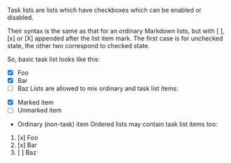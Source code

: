 Task lists are lists which have checkboxes which can be enabled or disabled.

Their syntax is the same as that for an ordinary Markdown lists, but with [ ], [x] or [X] appended after the list item mark. The first case is for unchecked state, the other two correspond to checked state.

So, basic task list looks like this:

 * [x] Foo
 * [x] Bar
 * [ ] Baz
Lists are allowed to mix ordinary and task list items:

 - [x] Marked item
 - [ ] Unmarked item
 - Ordinary (non-task) item
Ordered lists may contain task list items too:

 1. [x] Foo
 2. [x] Bar
 3. [ ] Baz
